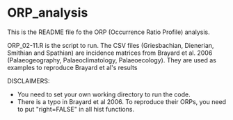 # ORP_analysis
This is the README file fo the ORP (Occurrence Ratio Profile) analysis.

ORP_02-11.R is the script to run.
The CSV files (Griesbachian, Dienerian, Smithian and Spathian) are incidence matrices from Brayard et al. 2006 (Palaeogeography, Palaeoclimatology, Palaeoecology). They are used as examples to reproduce Brayard et al's results

DISCLAIMERS:
 - You need to set your own working directory to run the code.
 - There is a typo in Brayard et al 2006. To reproduce their ORPs, you need to put "right=FALSE" in all hist functions.
